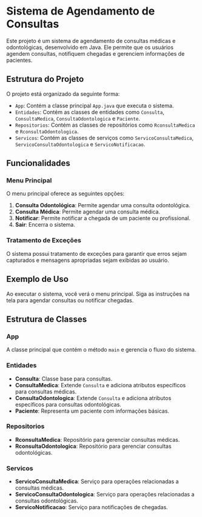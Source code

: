 # Sistema de Agendamento de Consultas

Este projeto é um sistema de agendamento de consultas médicas e odontológicas, desenvolvido em Java. Ele permite que os usuários agendem consultas, notifiquem chegadas e gerenciem informações de pacientes.

## Estrutura do Projeto

O projeto está organizado da seguinte forma:

- `App`: Contém a classe principal `App.java` que executa o sistema.
- `Entidades`: Contém as classes de entidades como `Consulta`, `ConsultaMedica`, `ConsultaOdontologica` e `Paciente`.
- `Repositorios`: Contém as classes de repositórios como `RconsultaMedica` e `RconsultaOdontologica`.
- `Servicos`: Contém as classes de serviços como `ServicoConsultaMedica`, `ServicoConsultaOdontologica` e `ServicoNotificacao`.

## Funcionalidades

### Menu Principal

O menu principal oferece as seguintes opções:

1. **Consulta Odontológica**: Permite agendar uma consulta odontológica.
2. **Consulta Médica**: Permite agendar uma consulta médica.
3. **Notificar**: Permite notificar a chegada de um paciente ou profissional.
4. **Sair**: Encerra o sistema.

### Tratamento de Exceções

O sistema possui tratamento de exceções para garantir que erros sejam capturados e mensagens apropriadas sejam exibidas ao usuário.

## Exemplo de Uso

Ao executar o sistema, você verá o menu principal. Siga as instruções na tela para agendar consultas ou notificar chegadas.

## Estrutura de Classes

### App

A classe principal que contém o método `main` e gerencia o fluxo do sistema.

### Entidades

- **Consulta**: Classe base para consultas.
- **ConsultaMedica**: Extende `Consulta` e adiciona atributos específicos para consultas médicas.
- **ConsultaOdontologica**: Extende `Consulta` e adiciona atributos específicos para consultas odontológicas.
- **Paciente**: Representa um paciente com informações básicas.

### Repositorios

- **RconsultaMedica**: Repositório para gerenciar consultas médicas.
- **RconsultaOdontologica**: Repositório para gerenciar consultas odontológicas.

### Servicos

- **ServicoConsultaMedica**: Serviço para operações relacionadas a consultas médicas.
- **ServicoConsultaOdontologica**: Serviço para operações relacionadas a consultas odontológicas.
- **ServicoNotificacao**: Serviço para notificações de chegadas.

